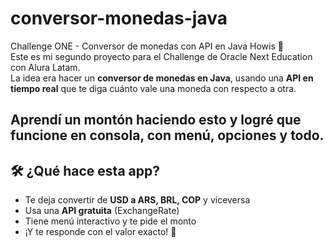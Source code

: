 # conversor-monedas-java
Challenge ONE - Conversor de monedas con API en Java
Howis 👋  
Este es mi segundo proyecto para el Challenge de Oracle Next Education con Alura Latam.  
La idea era hacer un **conversor de monedas en Java**, usando una **API en tiempo real** que te diga cuánto vale una moneda con respecto a otra.

Aprendí un montón haciendo esto y logré que funcione en consola, con menú, opciones y todo.
---

## 🛠 ¿Qué hace esta app?

- Te deja convertir de **USD a ARS, BRL, COP** y viceversa
- Usa una **API gratuita** (ExchangeRate)
- Tiene menú interactivo y te pide el monto
- ¡Y te responde con el valor exacto! 💱

